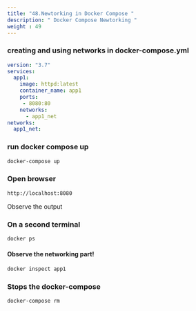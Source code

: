 ```yaml
---
title: "48.Newtorking in Docker Compose "
description: " Docker Compose Newtorking "
weight : 49
---
```


### creating and using networks in docker-compose.yml

```yml
version: "3.7"
services:
  app1:
    image: httpd:latest
    container_name: app1
    ports:
     - 8080:80
    networks:
      - app1_net
networks:
  app1_net:

```

### run docker compose up 

```sh
docker-compose up

```

### Open browser 

```sh
http://localhost:8080
```

Observe the output

### On a second terminal
```sh
docker ps
```
#### Observe the networking part!

```sh
docker inspect app1

```

### Stops the docker-compose
```sh
docker-compose rm
```


